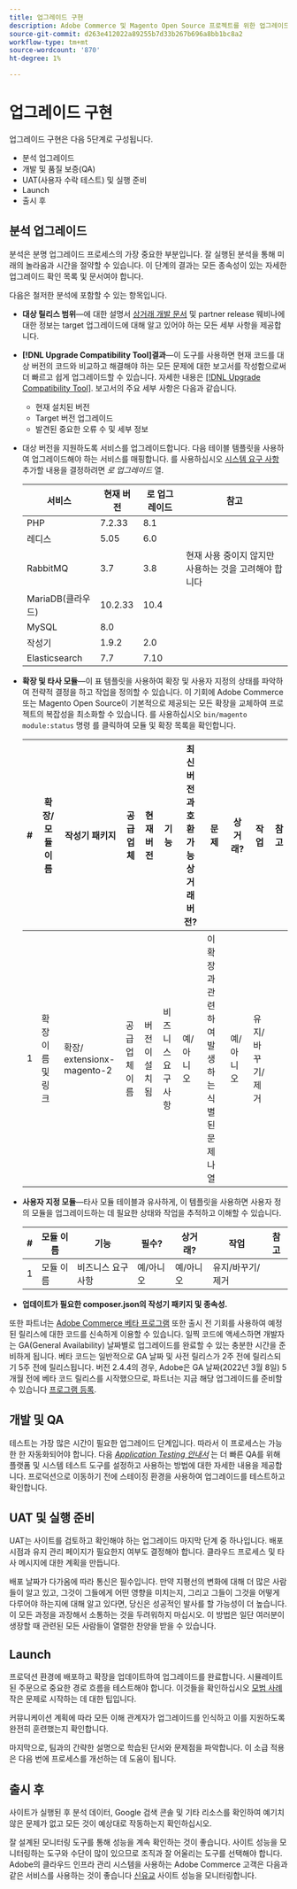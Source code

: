 ```yaml
---
title: 업그레이드 구현
description: Adobe Commerce 및 Magento Open Source 프로젝트를 위한 업그레이드 구현 단계의 다양한 방법에 대해 알아봅니다.
source-git-commit: d263e412022a89255b7d33b267b696a8bb1bc8a2
workflow-type: tm+mt
source-wordcount: '870'
ht-degree: 1%

---
```



# 업그레이드 구현

업그레이드 구현은 다음 5단계로 구성됩니다.

- 분석 업그레이드
- 개발 및 품질 보증(QA)
- UAT(사용자 수락 테스트) 및 실행 준비
- Launch
- 출시 후

## 분석 업그레이드

분석은 분명 업그레이드 프로세스의 가장 중요한 부분입니다. 잘 실행된 분석을 통해 미래의 놀라움과 시간을 절약할 수 있습니다. 이 단계의 결과는 모든 종속성이 있는 자세한 업그레이드 확인 목록 및 문서여야 합니다.

다음은 철저한 분석에 포함할 수 있는 항목입니다.

- **대상 릴리스 범위**—에 대한 설명서 [상거래 개발 문서](https://devdocs.magento.com) 및 partner release 웨비나에 대한 정보는 target 업그레이드에 대해 알고 있어야 하는 모든 세부 사항을 제공합니다.

- **[!DNL Upgrade Compatibility Tool]결과**—이 도구를 사용하면 현재 코드를 대상 버전의 코드와 비교하고 해결해야 하는 모든 문제에 대한 보고서를 작성함으로써 더 빠르고 쉽게 업그레이드할 수 있습니다. 자세한 내용은 [[!DNL Upgrade Compatibility Tool]](../upgrade-compatibility-tool/overview.md). 보고서의 주요 세부 사항은 다음과 같습니다.

   - 현재 설치된 버전
   - Target 버전 업그레이드
   - 발견된 중요한 오류 수 및 세부 정보

- 대상 버전을 지원하도록 서비스를 업그레이드합니다. 다음 테이블 템플릿을 사용하여 업그레이드해야 하는 서비스를 매핑합니다. 를 사용하십시오 [시스템 요구 사항](../../installation/system-requirements.md) 추가할 내용을 결정하려면 _로 업그레이드_ 열.


   | 서비스 | 현재 버전 | 로 업그레이드 | 참고 |
   |-----------------|-----------------|------------|----------------------------------------------------------|
   | PHP | 7.2.33 | 8.1 |  |
   | 레디스 | 5.05 | 6.0 |  |
   | RabbitMQ | 3.7 | 3.8 | 현재 사용 중이지 않지만 사용하는 것을 고려해야 합니다 |
   | MariaDB(클라우드) | 10.2.33 | 10.4 |  |
   | MySQL | 8.0 |  |  |
   | 작성기 | 1.9.2 | 2.0 |  |
   | Elasticsearch | 7.7 | 7.10 |  |

- **확장 및 타사 모듈**—이 표 템플릿을 사용하여 확장 및 사용자 지정의 상태를 파악하여 전략적 결정을 하고 작업을 정의할 수 있습니다. 이 기회에 Adobe Commerce 또는 Magento Open Source이 기본적으로 제공되는 모든 확장을 교체하여 프로젝트의 복잡성을 최소화할 수 있습니다. 를 사용하십시오 `bin/magento module:status` 명령 를 클릭하여 모듈 및 확장 목록을 확인합니다.

   | # | 확장/<br>모듈 이름 | 작성기 패키지 | 공급업체 | 현재 버전 | 기능 | 최신 버전과 호환 가능<br>상거래 버전? | 문제 | 상거래? | 작업 | 참고 |
   |---|-----------------------------|------------------------------------|-------------|-------------------|-----------------------|---------------------------------------------|--------------------------------------------------|---------------------|-------------------------|-------|
   | 1 | 확장 이름 및 링크 | 확장/<br>extensionx-magento-2 | 공급업체 이름 | 버전이 설치됨 | 비즈니스 요구 사항 | 예/아니오 | 이 확장과 관련하여 발생하는 식별된 문제 나열 | 예/아니오 | 유지/바꾸기/<br>제거 |  |

- **사용자 지정 모듈**—타사 모듈 테이블과 유사하게, 이 템플릿을 사용하면 사용자 정의 모듈을 업그레이드하는 데 필요한 상태와 작업을 추적하고 이해할 수 있습니다.

   | # | 모듈 이름 | 기능 | 필수? | 상거래? | 작업 | 참고 |
   |---|--------------|-----------------------|-----------|---------------------|---------------------|-------|
   | 1 | 모듈 이름 | 비즈니스 요구 사항 | 예/아니오 | 예/아니오 | 유지/바꾸기/제거 |  |

- **업데이트가 필요한 composer.json의 작성기 패키지 및 종속성.**

또한 파트너는 [Adobe Commerce 베타 프로그램](https://devdocs.magento.com/release/beta-program.html) 또한 출시 전 기회를 사용하여 예정된 릴리스에 대한 코드를 신속하게 이용할 수 있습니다. 일찍 코드에 액세스하면 개발자는 GA(General Availability) 날짜별로 업그레이드를 완료할 수 있는 충분한 시간을 준비하게 됩니다. 베타 코드는 일반적으로 GA 날짜 및 사전 릴리스가 2주 전에 릴리스되기 5주 전에 릴리스됩니다. 버전 2.4.4의 경우, Adobe은 GA 날짜(2022년 3월 8일) 5개월 전에 베타 코드 릴리스를 시작했으므로, 파트너는 지금 해당 업그레이드를 준비할 수 있습니다 [프로그램 등록](https://community.magento.com/t5/Magento-DevBlog/BREAKING-NEWS-2-4-4-beta-releases-are-coming-soon/ba-p/484310).

## 개발 및 QA

테스트는 가장 많은 시간이 필요한 업그레이드 단계입니다. 따라서 이 프로세스는 가능한 한 자동화되어야 합니다. 다음 _[Application Testing 안내서](https://developer.adobe.com/commerce/testing/guide/)_ 는 더 빠른 QA를 위해 플랫폼 및 시스템 테스트 도구를 설정하고 사용하는 방법에 대한 자세한 내용을 제공합니다. 프로덕션으로 이동하기 전에 스테이징 환경을 사용하여 업그레이드를 테스트하고 확인합니다.

## UAT 및 실행 준비

UAT는 사이트를 검토하고 확인해야 하는 업그레이드 마지막 단계 중 하나입니다. 배포 시점과 유지 관리 페이지가 필요한지 여부도 결정해야 합니다. 클라우드 프로세스 및 타사 메시지에 대한 계획을 만듭니다.

배포 날짜가 다가옴에 따라 통신은 필수입니다. 만약 지평선의 변화에 대해 더 많은 사람들이 알고 있고, 그것이 그들에게 어떤 영향을 미치는지, 그리고 그들이 그것을 어떻게 다루어야 하는지에 대해 알고 있다면, 당신은 성공적인 발사를 할 가능성이 더 높습니다. 이 모든 과정을 과장해서 소통하는 것을 두려워하지 마십시오. 이 방법은 일단 여러분이 생장할 때 관련된 모든 사람들이 열렬한 찬양을 받을 수 있습니다.

## Launch

프로덕션 환경에 배포하고 확장을 업데이트하여 업그레이드를 완료합니다. 시뮬레이트된 주문으로 중요한 경로 흐름을 테스트해야 합니다. 이것들을 확인하십시오 [모범 사례](../prepare/best-practices.md) 작은 문제로 시작하는 데 대한 팁입니다.

커뮤니케이션 계획에 따라 모든 이해 관계자가 업그레이드를 인식하고 이를 지원하도록 완전히 훈련했는지 확인합니다.

마지막으로, 팀과의 간략한 설명으로 학습된 단서와 문제점을 파악합니다. 이 소급 적용은 다음 번에 프로세스를 개선하는 데 도움이 됩니다.

## 출시 후

사이트가 실행된 후 분석 데이터, Google 검색 콘솔 및 기타 리소스를 확인하여 예기치 않은 문제가 없고 모든 것이 예상대로 작동하는지 확인하십시오.

잘 설계된 모니터링 도구를 통해 성능을 계속 확인하는 것이 좋습니다. 사이트 성능을 모니터링하는 도구와 수단이 많이 있으므로 조직과 잘 어울리는 도구를 선택해야 합니다. Adobe의 클라우드 인프라 관리 시스템을 사용하는 Adobe Commerce 고객은 다음과 같은 서비스를 사용하는 것이 좋습니다 [신유교](https://devdocs.magento.com/cloud/project/new-relic.html) 사이트 성능을 모니터링합니다.
